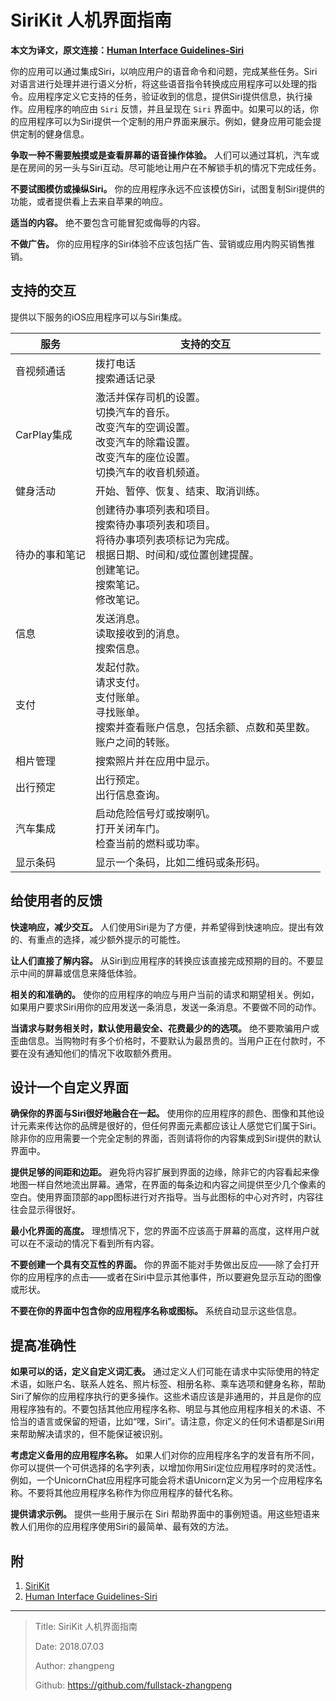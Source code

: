 # SiriKit 人机界面指南

**本文为译文，原文连接：[Human Interface Guidelines-Siri](https://developer.apple.com/design/human-interface-guidelines/ios/system-capabilities/siri/)**

你的应用可以通过集成Siri，以响应用户的语音命令和问题，完成某些任务。Siri对语言进行处理并进行语义分析，将这些语音指令转换成应用程序可以处理的指令。应用程序定义它支持的任务，验证收到的信息，提供Siri提供信息，执行操作。应用程序的响应由 `Siri` 反馈，并且呈现在 `Siri` 界面中。如果可以的话，你的应用程序可以为Siri提供一个定制的用户界面来展示。例如，健身应用可能会提供定制的健身信息。

**争取一种不需要触摸或是查看屏幕的语音操作体验。** 人们可以通过耳机，汽车或是在房间的另一头与Siri互动。尽可能地让用户在不解锁手机的情况下完成任务。

**不要试图模仿或操纵Siri。** 你的应用程序永远不应该模仿Siri，试图复制Siri提供的功能，或者提供看上去来自苹果的响应。

**适当的内容。** 绝不要包含可能冒犯或侮辱的内容。

**不做广告。** 你的应用程序的Siri体验不应该包括广告、营销或应用内购买销售推销。

## 支持的交互

提供以下服务的iOS应用程序可以与Siri集成。

|    服务    | 支持的交互 |
| ---------- | --- |
| 音视频通话 | 拨打电话<br>搜索通话记录 |
| CarPlay集成 | 激活并保存司机的设置。<br>切换汽车的音乐。<br>改变汽车的空调设置。<br>改变汽车的除霜设置。<br>改变汽车的座位设置。<br>切换汽车的收音机频道。|
| 健身活动 | 开始、暂停、恢复、结束、取消训练。 |
| 待办的事和笔记 |  创建待办事项列表和项目。<br>搜索待办事项列表和项目。<br>将待办事项列表项标记为完成。<br>根据日期、时间和/或位置创建提醒。<br>创建笔记。<br>搜索笔记。<br>修改笔记。 |
| 信息 | 发送消息。<br>读取接收到的消息。<br>搜索信息。 |
| 支付 | 发起付款。<br>请求支付。<br>支付账单。<br>寻找账单。<br>搜索并查看账户信息，包括余额、点数和英里数。<br>账户之间的转账。 |
| 相片管理 | 搜索照片并在应用中显示。 |
| 出行预定 | 出行预定。<br>出行信息查询。 |
| 汽车集成 | 启动危险信号灯或按喇叭。<br>打开关闭车门。<br>检查当前的燃料或功率。 |
| 显示条码 | 显示一个条码，比如二维码或条形码。 |

## 给使用者的反馈

**快速响应，减少交互。** 人们使用Siri是为了方便，并希望得到快速响应。提出有效的、有重点的选择，减少额外提示的可能性。

**让人们直接了解内容。** 从Siri到应用程序的转换应该直接完成预期的目的。不要显示中间的屏幕或信息来降低体验。

**相关的和准确的。** 使你的应用程序的响应与用户当前的请求和期望相关。例如，如果用户要求Siri用你的应用发送一条消息，发送一条消息。不要做不同的动作。

**当请求与财务相关时，默认使用最安全、花费最少的的选项。** 绝不要欺骗用户或歪曲信息。当购物时有多个价格时，不要默认为最昂贵的。当用户正在付款时，不要在没有通知他们的情况下收取额外费用。

## 设计一个自定义界面

**确保你的界面与Siri很好地融合在一起。** 使用你的应用程序的颜色、图像和其他设计元素来传达你的品牌是很好的，但任何界面元素都应该让人感觉它们属于Siri。除非你的应用需要一个完全定制的界面，否则请将你的内容集成到Siri提供的默认界面中。

**提供足够的间距和边距。** 避免将内容扩展到界面的边缘，除非它的内容看起来像地图一样自然地流出屏幕。通常，在界面的每条边和内容之间提供至少几个像素的空白。使用界面顶部的app图标进行对齐指导。当与此图标的中心对齐时，内容往往会显示得很好。

**最小化界面的高度。** 理想情况下，您的界面不应该高于屏幕的高度，这样用户就可以在不滚动的情况下看到所有内容。

**不要创建一个具有交互性的界面。** 你的界面不能对手势做出反应——除了会打开你的应用程序的点击——或者在Siri中显示其他事件，所以要避免显示互动的图像或形状。

**不要在你的界面中包含你的应用程序名称或图标。** 系统自动显示这些信息。

## 提高准确性

**如果可以的话，定义自定义词汇表。** 通过定义人们可能在请求中实际使用的特定术语，如账户名、联系人姓名、照片标签、相册名称、乘车选项和健身名称，帮助Siri了解你的应用程序执行的更多操作。这些术语应该是非通用的，并且是你的应用程序独有的。不要包括其他应用程序名称、明显与其他应用程序相关的术语、不恰当的语言或保留的短语，比如“嘿，Siri”。请注意，你定义的任何术语都是Siri用来帮助解决请求的，但不能保证被识别。

**考虑定义备用的应用程序名称。** 如果人们对你的应用程序名字的发音有所不同，你可以提供一个可供选择的名字列表，以增加你用Siri定位应用程序时的灵活性。例如，一个UnicornChat应用程序可能会将术语Unicorn定义为另一个应用程序名称。不要将其他应用程序名称作为你应用程序的替代名称。

**提供请求示例。** 提供一些用于展示在 Siri 帮助界面中的事例短语。用这些短语来教人们用你的应用程序使用Siri的最简单、最有效的方法。

## 附

1. [SiriKit](https://developer.apple.com/documentation/sirikit?language=objc)
2. [Human Interface Guidelines-Siri](https://developer.apple.com/design/human-interface-guidelines/ios/system-capabilities/siri/)

---

> Title: SiriKit 人机界面指南
>
> Date: 2018.07.03
>
> Author: zhangpeng
>
> Github: <https://github.com/fullstack-zhangpeng>
